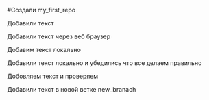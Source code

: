 #Создали  my_first_repo

Добавили текст

Добавили текст через веб браузер

Добавим текст локально

Добавили текст локально и убедились что все делаем правильно

Добовляем текст и проверяем

Добавили текст в новой ветке new_branach